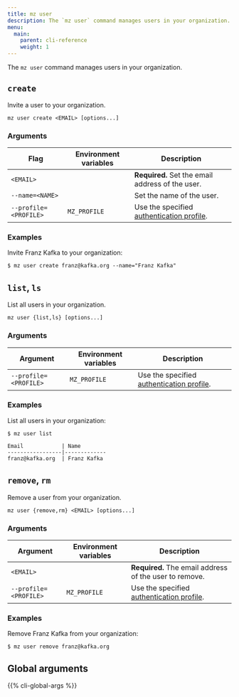 ```yaml
---
title: mz user
description: The `mz user` command manages users in your organization.
menu:
  main:
    parent: cli-reference
    weight: 1
---
```


The `mz user` command manages users in your organization.

## `create`

Invite a user to your organization.

```shell
mz user create <EMAIL> [options...]
```

### Arguments

Flag                  | Environment variables | Description
----------------------|-----------------------|------------
`<EMAIL>    `         |                       | **Required.** Set the email address of the user.
`--name=<NAME>      ` |                       | Set the name of the user.
`--profile=<PROFILE>` | `MZ_PROFILE`          | Use the specified [authentication profile].

### Examples

Invite Franz Kafka to your organization:

```shell
$ mz user create franz@kafka.org --name="Franz Kafka"
```

## `list`, `ls`

List all users in your organization.

```shell
mz user {list,ls} [options...]
```

### Arguments

Argument              | Environment variables | Description
----------------------|-----------------------|------------
`--profile=<PROFILE>` | `MZ_PROFILE`          | Use the specified [authentication profile].

### Examples

List all users in your organization:

```shell
$ mz user list
```
```
Email            | Name
-----------------|-------------
franz@kafka.org  | Franz Kafka
```

## `remove`, `rm`

Remove a user from your organization.

```shell
mz user {remove,rm} <EMAIL> [options...]
```

### Arguments

Argument              | Environment variables | Description
----------------------|-----------------------|------------
`<EMAIL>`             |                       | **Required.** The email address of the user to remove.
`--profile=<PROFILE>` | `MZ_PROFILE`          | Use the specified [authentication profile].

### Examples

Remove Franz Kafka from your organization:

```shell
$ mz user remove franz@kafka.org
```

## Global arguments

{{% cli-global-args %}}

[authentication profile]: ../../configuration/#authentication-profiles

